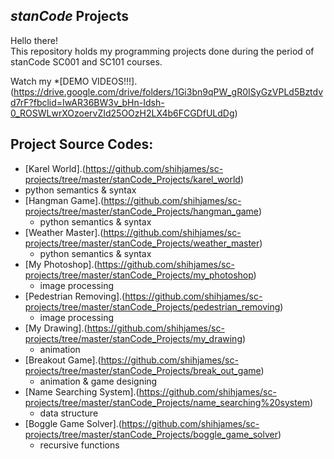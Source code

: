 ## *stanCode* Projects
Hello there!\
This repository holds my programming projects done during the period of stanCode SC001 and SC101 courses.

Watch my *[DEMO VIDEOS!!!].(https://drive.google.com/drive/folders/1Gi3bn9qPW_gR0ISyGzVPLd5Bztdvd7rF?fbclid=IwAR36BW3v_bHn-Idsh-0_ROSWLwrXOzoervZId25OOzH2LX4b6FCGDfULdDg)

## Project Source Codes:
* [Karel World].(https://github.com/shihjames/sc-projects/tree/master/stanCode_Projects/karel_world)
 * python semantics & syntax
* [Hangman Game].(https://github.com/shihjames/sc-projects/tree/master/stanCode_Projects/hangman_game)
  * python semantics & syntax
* [Weather Master].(https://github.com/shihjames/sc-projects/tree/master/stanCode_Projects/weather_master)
  * python semantics & syntax
* [My Photoshop].(https://github.com/shihjames/sc-projects/tree/master/stanCode_Projects/my_photoshop)
  * image processing
* [Pedestrian Removing].(https://github.com/shihjames/sc-projects/tree/master/stanCode_Projects/pedestrian_removing)
  * image processing
* [My Drawing].(https://github.com/shihjames/sc-projects/tree/master/stanCode_Projects/my_drawing)
  * animation
* [Breakout Game].(https://github.com/shihjames/sc-projects/tree/master/stanCode_Projects/break_out_game)
  * animation & game designing
* [Name Searching System].(https://github.com/shihjames/sc-projects/tree/master/stanCode_Projects/name_searching%20system)
  * data structure
* [Boggle Game Solver].(https://github.com/shihjames/sc-projects/tree/master/stanCode_Projects/boggle_game_solver)
  * recursive functions
